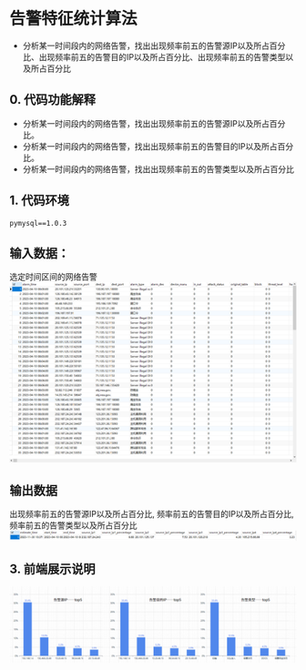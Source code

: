 # **告警特征统计算法**
- 分析某一时间段内的网络告警，找出出现频率前五的告警源IP以及所占百分比、出现频率前五的告警目的IP以及所占百分比、出现频率前五的告警类型以及所占百分比

## **0. 代码功能解释**
- 分析某一时间段内的网络告警，找出出现频率前五的告警源IP以及所占百分比。
- 分析某一时间段内的网络告警，找出出现频率前五的告警目的IP以及所占百分比。
- 分析某一时间段内的网络告警，找出出现频率前五的告警类型以及所占百分比

## **1. 代码环境**
 
```
pymysql==1.0.3
```


## 输入数据：
选定时间区间的网络告警
![img.png](IMG1.png)

## 输出数据
出现频率前五的告警源IP以及所占百分比, 频率前五的告警目的IP以及所占百分比,频率前五的告警类型以及所占百分比
![img.png](IMG2.png)

## **3. 前端展示说明**
![img.png](IMG3.png)